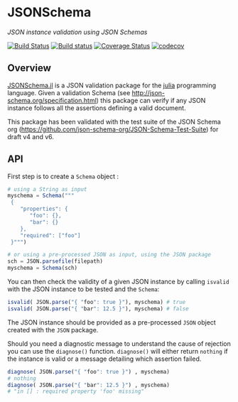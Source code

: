 # JSONSchema

_JSON instance validation using JSON Schemas_

[![Build Status](https://travis-ci.org/fredo-dedup/JSONSchema.jl.svg?branch=master)](https://travis-ci.org/fredo-dedup/JSONSchema.jl)
[![Build status](https://ci.appveyor.com/api/projects/status/e6ea72l7sbll1via/branch/master?svg=true)](https://ci.appveyor.com/project/fredo-dedup/jsonschema/branch/master)
[![Coverage Status](https://coveralls.io/repos/github/fredo-dedup/JSONSchema/badge.svg?branch=master)](https://coveralls.io/github/fredo-dedup/JSONSchema?branch=master)
[![codecov](https://codecov.io/gh/fredo-dedup/JSONSchema.jl/branch/master/graph/badge.svg)](https://codecov.io/gh/fredo-dedup/JSONSchema.jl)

## Overview

[JSONSchema.jl](https://github.com/fredo-dedup/JSONSchema.jl) is a JSON validation package for the [julia](https://julialang.org/) programming language. Given a validation Schema (see http://json-schema.org/specification.html) this package can verify if any JSON instance follows all the assertions defining a valid document.

This package has been validated with the test suite of the JSON Schema org (https://github.com/json-schema-org/JSON-Schema-Test-Suite) for draft v4 and v6.


## API

First step is to create a `Schema` object :
```julia
# using a String as input
myschema = Schema("""
 {
    "properties": {
       "foo": {},
       "bar": {}
    },
    "required": ["foo"]
 }""")  

# or using a pre-processed JSON as input, using the JSON package
sch = JSON.parsefile(filepath)
myschema = Schema(sch)
```

You can then check the validity of a given JSON instance by calling `isvalid`
with the JSON instance to be tested and the `Schema`:
```julia
isvalid( JSON.parse("{ "foo": true }"), myschema) # true
isvalid( JSON.parse("{ "bar": 12.5 }"), myschema) # false
```
The JSON instance should be provided as a pre-processed `JSON` object created
with the `JSON` package.


Should you need a diagnostic message to understand the cause of rejection you
can use the `diagnose()` function. `diagnose()` will either return `nothing`
if the instance is valid or a message detailing which assertion failed.
```julia
diagnose( JSON.parse("{ "foo": true }") , myschema)
# nothing
diagnose( JSON.parse("{ "bar": 12.5 }") , myschema)
# "in [] : required property 'foo' missing"
```
